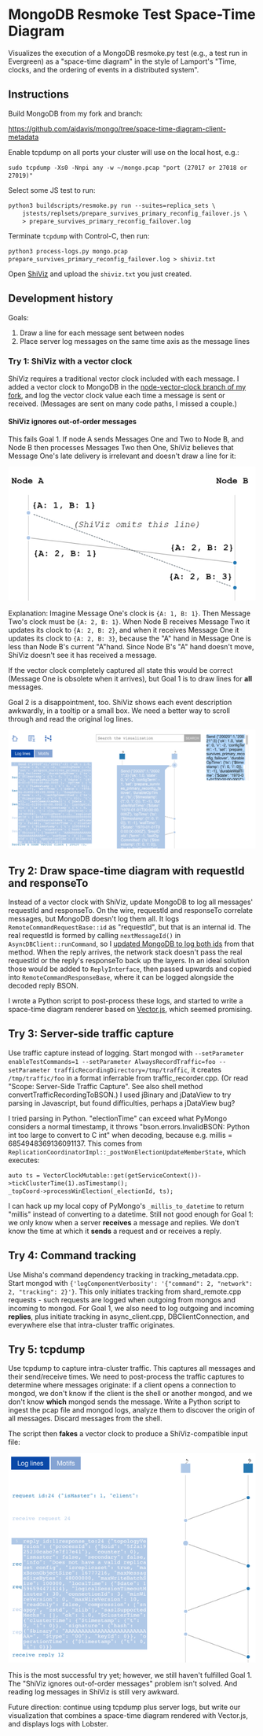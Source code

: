 MongoDB Resmoke Test Space-Time Diagram
=======================================

Visualizes the execution of a MongoDB resmoke.py test (e.g., a test run in
Evergreen) as a "space-time diagram" in the style of Lamport's "Time, clocks,
and the ordering of events in a distributed system".

## Instructions

Build MongoDB from my fork and branch:

https://github.com/ajdavis/mongo/tree/space-time-diagram-client-metadata

Enable tcpdump on all ports your cluster will use on the local host, e.g.:

```
sudo tcpdump -Xs0 -Nnpi any -w ~/mongo.pcap "port (27017 or 27018 or 27019)"
```

Select some JS test to run:

```
python3 buildscripts/resmoke.py run --suites=replica_sets \
    jstests/replsets/prepare_survives_primary_reconfig_failover.js \
    > prepare_survives_primary_reconfig_failover.log
```

Terminate `tcpdump` with Control-C, then run:

```
python3 process-logs.py mongo.pcap prepare_survives_primary_reconfig_failover.log > shiviz.txt
```

Open [ShiViz](https://bestchai.bitbucket.io/shiviz/) and upload the `shiviz.txt`
you just created.

## Development history

Goals:

1. Draw a line for each message sent between nodes
2. Place server log messages on the same time axis as the message lines

### Try 1: ShiViz with a vector clock

ShiViz requires a traditional vector clock included with each message. I added a vector clock to MongoDB in the [node-vector-clock branch of my fork](https://github.com/ajdavis/mongo/tree/node-vector-clock), and log the vector clock value each time a message is sent or received. (Messages are sent on many code paths, I missed a couple.)

#### ShiViz ignores out-of-order messages

This fails Goal 1. If node A sends Messages One and Two to Node B, and Node B then processes Messages Two then One, ShiViz believes that Message One's late delivery is irrelevant and doesn't draw a line for it:

![](imgs/overlapping-sends.png)

Explanation: Imagine Message One's clock is `{A: 1, B: 1}`. Then Message Two's clock must be `{A: 2, B: 1}`. When Node B receives Message Two it updates its clock to `{A: 2, B: 2}`, and when it receives Message One it updates its clock to `{A: 2, B: 3}`, because the "A" hand in Message One is less than Node B's current "A"hand. Since Node B's "A" hand doesn't move, ShiViz doesn't see it has received a message.

If the vector clock completely captured all state this would be correct (Message One is obsolete when it arrives), but Goal 1 is to draw lines for **all** messages.

Goal 2 is a disappointment, too. ShiViz shows each event description awkwardly, in a tooltip or a small box. We need a better way to scroll through and read the original log lines.

![](imgs/log-line-display.png)

## Try 2: Draw space-time diagram with requestId and responseTo

Instead of a vector clock with ShiViz, update MongoDB to log all messages' requestId and responseTo. On the wire, requestId and responseTo correlate messages, but MongoDB doesn't log them all. It logs `RemoteCommandRequestBase::id` as "requestId", but that is an internal id. The real requestId is formed by calling `nextMessageId()` in `AsyncDBClient::runCommand`, so I [updated MongoDB to log both ids](https://github.com/ajdavis/mongo/tree/space-time-diagram) from that method. When the reply arrives, the network stack doesn't pass the real requestId or the reply's responseTo back up the layers. In an ideal solution those would be added to `ReplyInterface`, then passed upwards and copied into `RemoteCommandResponseBase`, where it can be logged alongside the decoded reply BSON.

I wrote a Python script to post-process these logs, and started to write a space-time diagram renderer based on [Vector.js](https://vectorjs.org/), which seemed promising.

## Try 3: Server-side traffic capture

Use traffic capture instead of logging. Start mongod with  `--setParameter enableTestCommands=1 --setParameter AlwaysRecordTraffic=foo --setParameter trafficRecordingDirectory=/tmp/traffic`, it creates `/tmp/traffic/foo` in a format inferrable from traffic_recorder.cpp. (Or read "Scope: Server-Side Traffic Capture". See also shell method convertTrafficRecordingToBSON.) I used jBinary and jDataView to try parsing in Javascript, but found difficulties, perhaps a jDataView bug?

I tried parsing in Python. "electionTime" can exceed what PyMongo considers a normal timestamp, it throws "bson.errors.InvalidBSON: Python int too large to convert to C int" when decoding, because e.g. millis = 6854948369136091137. This comes from `ReplicationCoordinatorImpl::_postWonElectionUpdateMemberState`, which executes:

    auto ts = VectorClockMutable::get(getServiceContext())->tickClusterTime(1).asTimestamp();
    _topCoord->processWinElection(_electionId, ts);

I can hack up my local copy of PyMongo's `_millis_to_datetime` to return "millis" instead of converting to a datetime. Still not good enough for Goal 1: we only know when a server **receives** a message and replies. We don't know the time at which it **sends** a request and or receives a reply.

## Try 4: Command tracking

Use Misha's command dependency tracking in tracking_metadata.cpp. Start mongod with `{'logComponentVerbosity': '{"command": 2, "network": 2, "tracking": 2}'}`. This only initiates tracking from shard_remote.cpp requests - such requests are logged when outgoing from mongos and incoming to mongod. For Goal 1, we also need to log outgoing and incoming **replies**, plus initiate tracking in async_client.cpp, DBClientConnection, and everywhere else that intra-cluster traffic originates.

## Try 5: tcpdump 

Use tcpdump to capture intra-cluster traffic. This captures all messages and their send/receive times. We need to post-process the traffic captures to determine where messages originate: if a client opens a connection to mongod, we don't know if the client is the shell or another mongod, and we don't know **which** mongod sends the message. Write a Python script to ingest the pcap file and mongod logs, analyze them to discover the origin of all messages. Discard messages from the shell.

The script then **fakes** a vector clock to produce a ShiViz-compatible input file:

![shiviz-try-5](imgs/shiviz-try-5.png)

This is the most successful try yet; however, we still haven't fulfilled Goal 1. The "ShiViz ignores out-of-order messages" problem isn't solved. And reading log messages in ShiViz is still very awkward.

Future direction: continue using tcpdump plus server logs, but write our visualization that combines a space-time diagram rendered with Vector.js, and displays logs with Lobster.